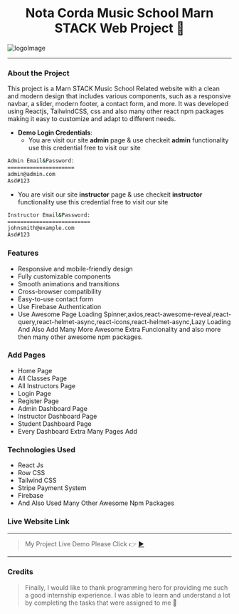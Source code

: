 <h1 align="center">Nota Corda Music School Marn STACK Web Project 🎼</h1>

![logoImage](http://notacorda.like-themes.com/wp-content/uploads/2017/11/nota_logo.png)

---

### About the Project

This project is a Marn STACK Music School Related website with a clean and modern design that includes various components, such as a responsive navbar, a slider, modern footer, a contact form, and more. It was developed using Reactjs, TailwindCSS, css and also many other react npm packages making it easy to customize and adapt to different needs.

 - **Demo Login Credentials**:
   - You are visit our site **admin** page & use checkeit **admin** functionality use this credential free to visit our site

 ```bash
 Admin Email&Password:
=====================
admin@admin.com
Asd#123
```

- You are visit our site **instructor** page & use checkeit **instructor** functionality use this credential free to visit our site

 ```bash
Instructor Email&Password:
==========================
johnsmith@example.com
Asd#123
```

### Features

- Responsive and mobile-friendly design
- Fully customizable components
- Smooth animations and transitions
- Cross-browser compatibility
- Easy-to-use contact form
- Use Firebase Authentication
- Use Awesome Page Loading Spinner,axios,react-awesome-reveal,react-query,react-helmet-async,react-icons,react-helmet-async,Lazy Loading And Also Add Many More Awesome Extra Funcionality and also more then many other awesome npm packages.

### Add Pages

- Home Page
- All Classes Page
- All Instructors Page
- Login Page
- Register Page
- Admin Dashboard Page
- Instructor Dashboard Page
- Student Dashboard Page
- Every Dashboard Extra Many Pages Add


### Technologies Used

- React Js
- Row CSS
- Tailwind CSS
- Stripe Payment System
- Firebase
- And Also Used Many Other Awesome Npm Packages


### Live Website Link

***
> My Project Live Demo Please Click 👉 [▶](https://summer-camp-school-61659.web.app/ 'Click For Live Project Demo')
***

### Credits

> Finally, I would like to thank programming hero for providing me such a good internship experience. I was able to learn and understand a lot by completing the tasks that were assigned to me 🥰

